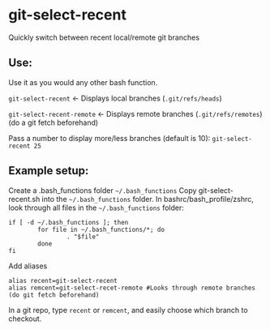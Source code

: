 # git-select-recent
Quickly switch between recent local/remote git branches

## Use:

Use it as you would any other bash function.

`git-select-recent` <- Displays local branches (`.git/refs/heads`)

`git-select-recent-remote` <- Displays remote branches (`.git/refs/remotes`) (do a git fetch beforehand)

Pass a number to display more/less branches (default is 10): `git-select-recent 25`

## Example setup:

Create a .bash_functions folder `~/.bash_functions`
Copy git-select-recent.sh into the `~/.bash_functions` folder.
In bashrc/bash_profile/zshrc, look through all files in the `~/.bash_functions` folder:

``` 
if [ -d ~/.bash_functions ]; then
        for file in ~/.bash_functions/*; do
                . "$file"
        done
fi
```

Add aliases
```
alias recent=git-select-recent 
alias remcent=git-select-recet-remote #Looks through remote branches (do git fetch beforehand)
```

In a git repo, type `recent` or `remcent`, and easily choose which branch to checkout.
